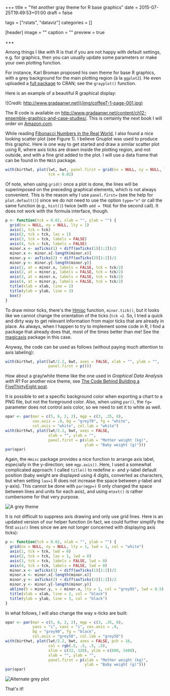+++
title = "Yet another gray theme for R base graphics"
date = 2015-07-25T19:49:53+01:00
draft = false

tags = ["rstats", "dataviz"]
categories = []

[header]
image = ""
caption = ""
preview = true

+++

Among things I like with R is that if you are not happy with default settings, e.g. for graphics, then you can usually update some parameters or make your own plotting function.

For instance, Karl Broman proposed his own theme for base R graphics, with a grey background for the main plotting region (à la `ggplot2`). He even uploaded a [full package](https://cran.r-project.org/web/packages/broman/) to CRAN; see the `grayplot()` function.

Here is an example of a beautiful R graphical display:

![Credit: http://www.gradaanwr.net](/img/coffeeT-1-page-001.jpg)

The R code is available on <http://www.gradaanwr.net/content/ch12-ensemble-graphics-and-case-studies/>. This is certainly the next book I will order on [Amazon.com](http://www.amazon.com).


While reading [Fibonacci Numbers in the Real World](http://lee-phillips.org/lispmath/), I also found a nice looking scatter plot (see Figure 1). I believe Gnuplot was used to produce this graphic. Here is one way to get started and draw a similar scatter plot using R, where axis ticks are drawn inside the plotting region, and not outside, and with a fine grid added to the plot. I will use a data frame that can be found in the `MASS` package.

```r
with(birthwt, plot(lwt, bwt, panel.first = grid(nx = NULL, ny = NULL, lty = 1), 
                   tck = 0.02)
```

Of note, when using `grid()` once a plot is done, the lines will be superimposed on the preceding graphical elements, which is not always convenient. This is the reason why I use `panel.first=` (see the help for `plot.default()`) since we do not need to use the option `type="n"` or call the same function (e.g., `hist()`) twice (with `add = TRUE` for the second call). It does not work with the formula interface, though.

```r 
p <- function(tck = 0.02, xlab = "", ylab = "") {
  grid(nx = NULL, ny = NULL, lty = 1)
  axis(1, tck = tck)
  axis(2, tck = tck, las = 1)
  axis(3, tck = tck, labels = FALSE)
  axis(4, tck = tck, labels = FALSE)
  minor.x <- axTicks(1) + diff(axTicks(1)[1:2])/2
  minor.x <- minor.x[-length(minor.x)]
  minor.y <- axTicks(2) + diff(axTicks(2)[1:2])/2
  minor.y <- minor.y[-length(minor.y)]
  axis(1, at = minor.x, labels = FALSE, tck = tck/2)
  axis(2, at = minor.y, labels = FALSE, tck = tck/2)
  axis(3, at = minor.x, labels = FALSE, tck = tck/2)
  axis(4, at = minor.y, labels = FALSE, tck = tck/2)
  title(xlab = xlab, line = 2)
  title(ylab = ylab, line = 3) 
  box()
}
```

To draw minor ticks, there's the [Hmisc](https://cran.r-project.org/web/packages/Hmisc/) function, `minor.tick()`, but it looks like we cannot change the orientation of the ticks (`tck =`). So, I tried a quick and dirty way to get relevant information from major ticks that are already in place. As always, when I happen to try to implement some code in R, I find a package that already does that, most of the times better than me! See the [magicaxis](https://cran.r-project.org/web/packages/magicaxis/) package in this case.

Anyway, the code can be used as follows (without paying much attention to axis labeling):

```r
with(birthwt, plot(lwt/2.2, bwt, axes = FALSE, xlab = "", ylab = "", 
                   panel.first = p()))
```

How about a gray/white theme like the one used in *Graphical Data Analysis with R*? For another nice theme, see [The Code Behind Building a FiveThirtyEight post](http://blog.yhathq.com/posts/replicating-five-thirty-eight-in-r.html).

It is possible to set a specific background color when exporting a chart to a PNG file, but not the foreground color. Also, when using `par()`, the `fg=` parameter does not control axis color, so we need to set it to white as well.

```r
opar <- par(mar = c(5, 6, 2, 2), mgp = c(3, .35, 0), 
            cex.axis = .9, bg = "grey70", fg = "white", 
            col.axis = "white", col.lab = "white")
with(birthwt, plot(lwt/2.2, bwt, axes = FALSE, 
                   xlab = "", ylab = "",
                   panel.first = p(xlab = "Mother weight (kg)", 
                                   ylab = "Baby weight (g)")))
par(opar)
```

Again, the `Hmisc` package provides a nice function to arrange axis label, especially in the y-direction; see `mgp.axis()`. Here, I used a somewhat complicated approach: I called `title()` to redefine x- and y-label default position (baby weight are displayed using 4 digits, converted as characters, but when setting `las=1` R does not increase the space between y-label and y-axis). This cannot be done with `par(mgp=)` (I only changed the space between lines and units for each axis), and using `mtext()` is rather cumbersome for that very purpose.

![A grey theme](/img/grayplot.png)

It is not difficult to suppress axis drawing and only use grid lines. Here is an updated version of our helper function (in fact, we could further simplify the first `axis()` lines since we are not longer concerned with displaying axis ticks):

```r
p <- function(tck = 0.02, xlab = "", ylab = "") {
  grid(nx = NULL, ny = NULL, lty = 1, lwd = 1, col = "white")
  axis(1, tck = tck, lwd = 0)
  axis(2, tck = tck, las = 1, lwd = 0)
  axis(3, tck = tck, labels = FALSE, lwd = 0)
  axis(4, tck = tck, labels = FALSE, lwd = 0)
  minor.x <- axTicks(1) + diff(axTicks(1)[1:2])/2
  minor.x <- minor.x[-length(minor.x)]
  minor.y <- axTicks(2) + diff(axTicks(2)[1:2])/2
  minor.y <- minor.y[-length(minor.y)]
  abline(h = minor.y, v = minor.x, lty = 1, col = "grey95", lwd = 0.5)
  title(xlab = xlab, line = 2, col = "black")
  title(ylab = ylab, line = 3, col = "black") 
}
```

In what follows, I will also change the way x-ticks are built:

```r
opar <- par(mar = c(5, 6, 2, 2), mgp = c(3, .35, 0), 
            yaxs = "i", xaxs = "i", cex.axis = .9,
            bg = "grey90", fg = "black", 
            col.axis = "grey50", col.lab = "grey50")
with(birthwt, plot(lwt/2.2, bwt, axes = FALSE, pch = 16, 
                   col = rgb(.5, .5, .5, .5),
                   xlim = c(32, 128), ylim = c(600, 5400), 
                   xlab = "", ylab = "",
                   panel.first = p(xlab = "Mother weight (kg)", 
                                   ylab = "Baby weight (g)")))
par(opar)
```

![Alternate grey plot](/img/grayplot2.png)

That's it!
